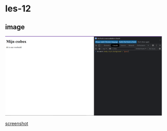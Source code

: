 # les-12

## image
![cssbox](https://github.com/JesseXen/les-12/blob/main/cssbox.png)

[screenshot](cssbox2.png)
